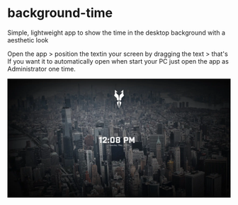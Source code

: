 # background-time
Simple, lightweight app to show the time in the desktop background with a aesthetic look

Open the app > position the textin your screen by dragging the text > that's
If you want it to automatically open when start your PC just open the app as Administrator one time.

![alt text](Preview/time-preview.webp "Preview")
